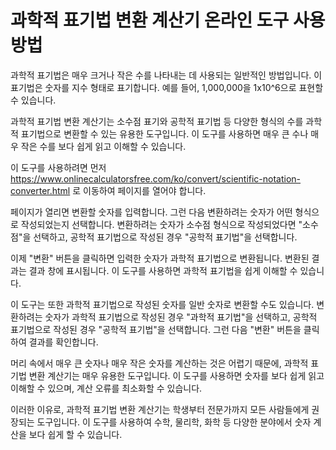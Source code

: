 과학적 표기법 변환 계산기 온라인 도구 사용 방법
===========================

과학적 표기법은 매우 크거나 작은 수를 나타내는 데 사용되는 일반적인 방법입니다. 이 표기법은 숫자를 지수 형태로 표기합니다. 예를 들어, 1,000,000을 1x10^6으로 표현할 수 있습니다.

과학적 표기법 변환 계산기는 소수점 표기와 공학적 표기법 등 다양한 형식의 수를 과학적 표기법으로 변환할 수 있는 유용한 도구입니다. 이 도구를 사용하면 매우 큰 수나 매우 작은 수를 보다 쉽게 읽고 이해할 수 있습니다.

이 도구를 사용하려면 먼저 <https://www.onlinecalculatorsfree.com/ko/convert/scientific-notation-converter.html> 로 이동하여 페이지를 열어야 합니다.

페이지가 열리면 변환할 숫자를 입력합니다. 그런 다음 변환하려는 숫자가 어떤 형식으로 작성되었는지 선택합니다. 변환하려는 숫자가 소수점 형식으로 작성되었다면 "소수점"을 선택하고, 공학적 표기법으로 작성된 경우 "공학적 표기법"을 선택합니다.

이제 "변환" 버튼을 클릭하면 입력한 숫자가 과학적 표기법으로 변환됩니다. 변환된 결과는 결과 창에 표시됩니다. 이 도구를 사용하면 과학적 표기법을 쉽게 이해할 수 있습니다.

이 도구는 또한 과학적 표기법으로 작성된 숫자를 일반 숫자로 변환할 수도 있습니다. 변환하려는 숫자가 과학적 표기법으로 작성된 경우 "과학적 표기법"을 선택하고, 공학적 표기법으로 작성된 경우 "공학적 표기법"을 선택합니다. 그런 다음 "변환" 버튼을 클릭하여 결과를 확인합니다.

머리 속에서 매우 큰 숫자나 매우 작은 숫자를 계산하는 것은 어렵기 때문에, 과학적 표기법 변환 계산기는 매우 유용한 도구입니다. 이 도구를 사용하면 숫자를 보다 쉽게 읽고 이해할 수 있으며, 계산 오류를 최소화할 수 있습니다.

이러한 이유로, 과학적 표기법 변환 계산기는 학생부터 전문가까지 모든 사람들에게 권장되는 도구입니다. 이 도구를 사용하여 수학, 물리학, 화학 등 다양한 분야에서 숫자 계산을 보다 쉽게 할 수 있습니다.